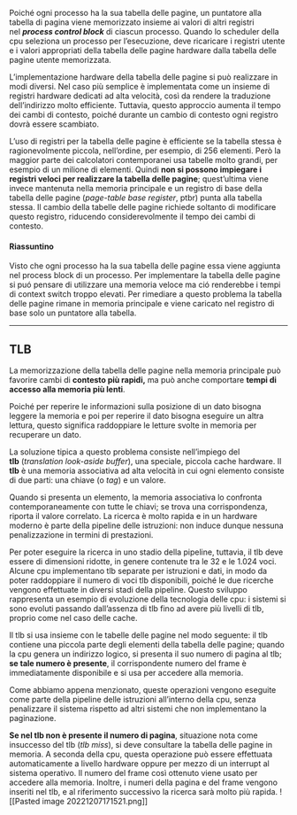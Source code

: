 Poiché ogni processo ha la sua tabella delle pagine, un puntatore alla tabella di pagina viene memorizzato insieme ai valori di altri registri nel **_process control block_** di ciascun processo.
Quando lo scheduler della cpu seleziona un processo per l’esecuzione, deve ricaricare i registri utente e i valori appropriati della tabella delle pagine hardware dalla tabella delle pagine utente memorizzata.

L’implementazione hardware della tabella delle pagine si può realizzare in modi diversi. Nel caso più semplice è implementata come un insieme di registri hardware dedicati ad alta velocità, così da rendere la traduzione dell’indirizzo molto efficiente. Tuttavia, questo approccio aumenta il tempo dei cambi di contesto, poiché durante un cambio di contesto ogni registro dovrà essere scambiato.

L’uso di registri per la tabella delle pagine è efficiente se la tabella stessa è ragionevolmente piccola, nell’ordine, per esempio, di 256 elementi. 
Però la maggior parte dei calcolatori contemporanei usa tabelle molto grandi, per esempio di un milione di elementi.
Quindi **non si possono impiegare i registri veloci per realizzare la tabella delle pagine**; quest’ultima viene invece mantenuta nella memoria principale e un registro di base della tabella delle pagine (_page-table base register_, ptbr) punta alla tabella stessa. 
Il cambio della tabelle delle pagine richiede soltanto di modificare questo registro, riducendo considerevolmente il tempo dei cambi di contesto.

#### **Riassuntino**
Visto che ogni processo ha la sua tabella delle pagine essa viene aggiunta nel process block di un processo.
Per implementare la tabella delle pagine si puó pensare di utilizzare una memoria veloce ma ció renderebbe i tempi di context switch troppo elevati.
Per rimediare a questo problema la tabella delle pagine rimane in memoria principale e viene caricato nel registro di base solo un puntatore alla tabella.


-----

## TLB
La memorizzazione della tabella delle pagine nella memoria principale può favorire cambi di **contesto più rapidi,** ma può anche comportare **tempi di accesso alla memoria più lenti**.

Poiché per reperire le informazioni sulla posizione di un dato bisogna leggere la memoria e poi per reperire il dato bisogna eseguire un altra lettura, questo significa raddoppiare le letture svolte in memoria per recuperare un dato.

La soluzione tipica a questo problema consiste nell’impiego del **tlb** (_translation look-aside buffer_), una speciale, piccola cache hardware.
Il **tlb** è una memoria associativa ad alta velocità in cui ogni elemento consiste di due parti: una chiave (o _tag_) e un valore.

Quando si presenta un elemento, la memoria associativa lo confronta contemporaneamente con tutte le chiavi; se trova una corrispondenza, riporta il valore correlato. 
La ricerca è molto rapida e in un hardware moderno è parte della pipeline delle istruzioni: non induce dunque nessuna penalizzazione in termini di prestazioni.

Per poter eseguire la ricerca in uno stadio della pipeline, tuttavia, il tlb deve essere di dimensioni ridotte, in genere contenute tra le 32 e le 1.024 voci. 
Alcune cpu implementano tlb separate per istruzioni e dati, in modo da poter raddoppiare il numero di voci tlb disponibili, poiché le due ricerche vengono effettuate in diversi stadi della pipeline. 
Questo sviluppo rappresenta un esempio di evoluzione della tecnologia delle cpu: i sistemi si sono evoluti passando dall’assenza di tlb fino ad avere più livelli di tlb, proprio come nel caso delle cache.

Il tlb si usa insieme con le tabelle delle pagine nel modo seguente: 
il tlb contiene una piccola parte degli elementi della tabella delle pagine; quando la cpu genera un indirizzo logico, si presenta il suo numero di pagina al tlb; **se tale numero è presente**, il corrispondente numero del frame è immediatamente disponibile e si usa per accedere alla memoria. 

Come abbiamo appena menzionato, queste operazioni vengono eseguite come parte della pipeline delle istruzioni all’interno della cpu, senza penalizzare il sistema rispetto ad altri sistemi che non implementano la paginazione.

**Se nel tlb non è presente il numero di pagina**, situazione nota come insuccesso del tlb (_tlb_ _miss_), si deve consultare la tabella delle pagine in memoria.
A seconda della cpu, questa operazione può essere effettuata automaticamente a livello hardware oppure per mezzo di un interrupt al sistema operativo.
Il numero del frame così ottenuto viene usato per accedere alla memoria. 
Inoltre, i numeri della pagina e del frame vengono inseriti nel tlb, e al riferimento successivo la ricerca sarà molto più rapida.
![[Pasted image 20221207171521.png]]

